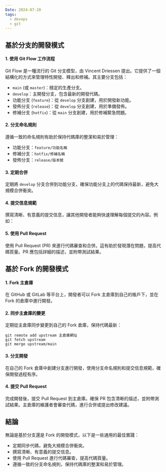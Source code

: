 ```yaml
---
Date: 2024-07-20
tags:
  - devops
  - git
---
```

## 基於分支的開發模式
#### 1. 使用 Git Flow 工作流程
Git Flow 是一種流行的 Git 分支模型，由 Vincent Driessen 提出。它提供了一個結構化的方式來管理特性開發、釋出和修補。其主要分支包括：

- `main` (或 `master`)：穩定的生產分支。
- `develop`：主開發分支，包含最新的開發代碼。
- 功能分支 (`feature`)：從 `develop` 分支創建，用於開發新功能。
- 發佈分支 (`release`)：從 `develop` 分支創建，用於準備發佈。
- 修補分支 (`hotfix`)：從 `main` 分支創建，用於修補緊急問題。
#### 2. 分支命名規則
遵循一致的命名規則有助於保持代碼庫的整潔和易於管理：

- 功能分支：`feature/功能名稱`
- 修補分支：`hotfix/修補名稱`
- 發佈分支：`release/版本號`
#### 3. 定期合併
定期將 `develop` 分支合併到功能分支，確保功能分支上的代碼保持最新，避免大規模合併衝突。
#### 4. 提交信息規範
撰寫清晰、有意義的提交信息，讓其他開發者能夠快速理解每個提交的內容。例如：
#### 5. 使用 Pull Request
使用 Pull Request (PR) 來進行代碼審查和合併。這有助於發現潛在問題，提高代碼質量。PR 應包括詳細的描述，並附帶測試結果。
## 基於 Fork 的開發模式
#### 1. Fork 主倉庫
在 GitHub 或 GitLab 等平台上，開發者可以 Fork 主倉庫到自己的帳戶下，並在 Fork 的倉庫中進行開發。
#### 2. 同步主倉庫的變更
定期從主倉庫同步變更到自己的 Fork 倉庫，保持代碼最新：

```shell
git remote add upstream 主倉庫網址
git fetch upstream
git merge upstream/main
```
#### 3. 分支開發
在自己的 Fork 倉庫中創建分支進行開發，使用分支命名規則和提交信息規範，確保開發過程有序。
#### 4. 提交 Pull Request
完成開發後，提交 Pull Request 到主倉庫。確保 PR 包含清晰的描述，並附帶測試結果。主倉庫的維護者會審查代碼，進行合併或提出修改建議。
## 結論
無論是基於分支還是 Fork 的開發模式，以下是一些通用的最佳實踐：

- 定期同步代碼，避免大規模合併衝突。
- 撰寫清晰、有意義的提交信息。
- 使用 Pull Request 進行代碼審查，提高代碼質量。
- 遵循一致的分支命名規則，保持代碼庫的整潔和易於管理。